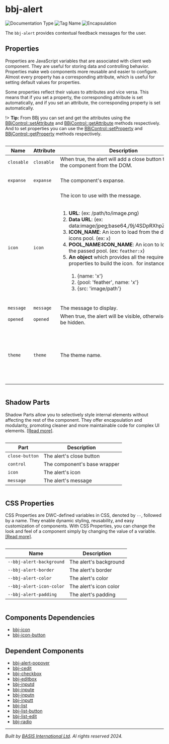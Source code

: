 # bbj-alert
![Documentation Type](https://img.shields.io/badge/Documentation-dwc-%23006aff) ![Tag Name](https://img.shields.io/badge/Component-bbj--alert-%23006aff)  ![Encapsulation](https://img.shields.io/badge/Encapsulation-shadow-%23006aff)

The `bbj-alert` provides contextual feedback messages for the user.


## Properties 


Properties are JavaScript variables that are associated with client web component.
They are useful for storing data and controlling behavior. Properties make web components more reusable and easier to configure.
Almost every property has a corresponding attribute, which is useful for setting default values for properties.

Some properties reflect their values to attributes and vice versa. This means that if you set a property, the corresponding attribute is set automatically, and if you set an attribute, the corresponding property is set automatically.

!> **Tip:** From BBj you can set and get the attributes using the [BBjControl::setAttribute](https://documentation.basis.cloud/BASISHelp/WebHelp/bbjobjects/SysGui/bbjcontrol/BBjControl_setAttribute.htm)
and [BBjControl::getAttribute](https://documentation.basis.cloud/BASISHelp/WebHelp/bbjobjects/SysGui/bbjcontrol/BBjControl_getAttribute.htm) methods respectively.
And to set properties you can use the [BBjControl::setProperty](https://documentation.basis.cloud/BASISHelp/WebHelp/bbjobjects/SysGui/bbjcontrol/BBjControl_setProperty.htm) and [BBjControl::getProperty](https://documentation.basis.cloud/BASISHelp/WebHelp/bbjobjects/SysGui/bbjcontrol/BBjControl_getProperty.htm) methods respectively.
<div style="overflow-x: auto;">

| Name         | Attribute    | Description                                                                                                                                                                                                                                                                                                                                                                                                                                                                                                                                                                                                                            | Reflects | Type                                                                                 | Default       |
| ------------ | ------------ | -------------------------------------------------------------------------------------------------------------------------------------------------------------------------------------------------------------------------------------------------------------------------------------------------------------------------------------------------------------------------------------------------------------------------------------------------------------------------------------------------------------------------------------------------------------------------------------------------------------------------------------- | :------: | ------------------------------------------------------------------------------------ | ------------- |
| ``closable`` | ``closable`` | When true, the alert will add a close button to remove the component from the DOM.                                                                                                                                                                                                                                                                                                                                                                                                                                                                                                                                                     | &#x2714; | ``boolean``                                                                          | ``false``     |
| ``expanse``  | ``expanse``  | The component's expanse.                                                                                                                                                                                                                                                                                                                                                                                                                                                                                                                                                                                                               | &#x2714; | ``"l" \| "m" \| "s" \| "xl" \| "xs"``                                                | ``'m'``       |
| ``icon``     | ``icon``     | The icon to use with the message.&nbsp;&nbsp;<ol>&nbsp;<li> <b>URL</b>: (ex: /path/to/image.png)&nbsp;<li> <b>Data URL</b>: (ex: data:image/jpeg;base64,/9j/4SDpRXhpZgAAT....)&nbsp;<li> <b>ICON_NAME</b>: An icon to load from the default BBj icons pool. (ex: ``x``)&nbsp;<li> <b>POOL_NAME:ICON_NAME</b>: An icon to load from the passed pool. (ex: ``feather:x``)&nbsp;<li> <b>An object</b> which provides all the required properties to build the icon.&nbsp;   for instance:&nbsp;   <ol>&nbsp;     <li> {name: 'x'}&nbsp;     <li> {pool: 'feather', name: 'x'}&nbsp;     <li> {src: 'image/path'}&nbsp;   </ol>&nbsp;</ol> | &#x2718; | ``object \| string``                                                                 | ``''``        |
| ``message``  | ``message``  | The message to display.                                                                                                                                                                                                                                                                                                                                                                                                                                                                                                                                                                                                                | &#x2718; | ``string``                                                                           |               |
| ``opened``   | ``opened``   | When true, the alert will be visible, otherwise it will be hidden.                                                                                                                                                                                                                                                                                                                                                                                                                                                                                                                                                                     | &#x2714; | ``boolean``                                                                          | ``true``      |
| ``theme``    | ``theme``    | The theme name.                                                                                                                                                                                                                                                                                                                                                                                                                                                                                                                                                                                                                        | &#x2714; | ``"danger" \| "default" \| "gray" \| "info" \| "primary" \| "success" \| "warning"`` | ``'default'`` |


</div>

## Shadow Parts


Shadow Parts allow you to selectively style internal elements without affecting the rest of the component.
They offer encapsulation and modularity, promoting cleaner and more maintainable code for complex UI elements. [[Read more]](theme-engine/css-shadow-parts).
<div style="overflow-x: auto;">

| Part             | Description                  |
| ---------------- | ---------------------------- |
| ``close-button`` | The alert's close button     |
| ``control``      | The component's base wrapper |
| ``icon``         | The alert's icon             |
| ``message``      | The alert's message          |


</div>

## CSS Properties


CSS Properties are DWC-defined variables in CSS, denoted by `--`, followed by a name.
They enable dynamic styling, reusability, and easy customization of components.
With CSS Properties, you can change the look and feel of a component simply by changing the value of a variable.
[[Read more]](theme-engine/css-variables).
<div style="overflow-x: auto;">

| Name                       | Description            |
| -------------------------- | ---------------------- |
| ``--bbj-alert-background`` | The alert's background |
| ``--bbj-alert-border``     | The alert's border     |
| ``--bbj-alert-color``      | The alert's color      |
| ``--bbj-alert-icon-color`` | The alert's icon color |
| ``--bbj-alert-padding``    | The alert's padding    |


</div>

## Components Dependencies

- [bbj-icon](web-components/bbj-icon.md)
- [bbj-icon-button](web-components/bbj-icon-button.md)


## Dependent Components

- [bbj-alert-popover](web-components/bbj-alert-popover.md)
- [bbj-cedit](web-components/bbj-cedit.md)
- [bbj-checkbox](web-components/bbj-checkbox.md)
- [bbj-editbox](web-components/bbj-editbox.md)
- [bbj-inputd](web-components/bbj-inputd.md)
- [bbj-inpute](web-components/bbj-inpute.md)
- [bbj-inputn](web-components/bbj-inputn.md)
- [bbj-inputt](web-components/bbj-inputt.md)
- [bbj-list](web-components/bbj-list.md)
- [bbj-list-button](web-components/bbj-list-button.md)
- [bbj-list-edit](web-components/bbj-list-edit.md)
- [bbj-radio](web-components/bbj-radio.md)


----------------------------------------------
*Built by [BASIS International Ltd](https://www.basis.cloud/). Al rights reserved 2024.*
